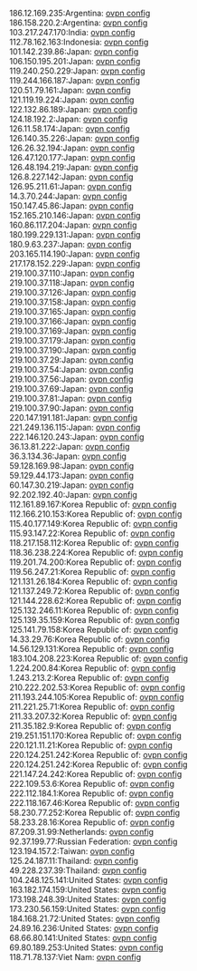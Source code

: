 186.12.169.235:Argentina: [ovpn config](vpn/186_12_169_235.ovpn)  
186.158.220.2:Argentina: [ovpn config](vpn/186_158_220_2.ovpn)  
103.217.247.170:India: [ovpn config](vpn/103_217_247_170.ovpn)  
112.78.162.163:Indonesia: [ovpn config](vpn/112_78_162_163.ovpn)  
101.142.239.86:Japan: [ovpn config](vpn/101_142_239_86.ovpn)  
106.150.195.201:Japan: [ovpn config](vpn/106_150_195_201.ovpn)  
119.240.250.229:Japan: [ovpn config](vpn/119_240_250_229.ovpn)  
119.244.166.187:Japan: [ovpn config](vpn/119_244_166_187.ovpn)  
120.51.79.161:Japan: [ovpn config](vpn/120_51_79_161.ovpn)  
121.119.19.224:Japan: [ovpn config](vpn/121_119_19_224.ovpn)  
122.132.86.189:Japan: [ovpn config](vpn/122_132_86_189.ovpn)  
124.18.192.2:Japan: [ovpn config](vpn/124_18_192_2.ovpn)  
126.11.58.174:Japan: [ovpn config](vpn/126_11_58_174.ovpn)  
126.140.35.226:Japan: [ovpn config](vpn/126_140_35_226.ovpn)  
126.26.32.194:Japan: [ovpn config](vpn/126_26_32_194.ovpn)  
126.47.120.177:Japan: [ovpn config](vpn/126_47_120_177.ovpn)  
126.48.194.219:Japan: [ovpn config](vpn/126_48_194_219.ovpn)  
126.8.227.142:Japan: [ovpn config](vpn/126_8_227_142.ovpn)  
126.95.211.61:Japan: [ovpn config](vpn/126_95_211_61.ovpn)  
14.3.70.244:Japan: [ovpn config](vpn/14_3_70_244.ovpn)  
150.147.45.86:Japan: [ovpn config](vpn/150_147_45_86.ovpn)  
152.165.210.146:Japan: [ovpn config](vpn/152_165_210_146.ovpn)  
160.86.117.204:Japan: [ovpn config](vpn/160_86_117_204.ovpn)  
180.199.229.131:Japan: [ovpn config](vpn/180_199_229_131.ovpn)  
180.9.63.237:Japan: [ovpn config](vpn/180_9_63_237.ovpn)  
203.165.114.190:Japan: [ovpn config](vpn/203_165_114_190.ovpn)  
217.178.152.229:Japan: [ovpn config](vpn/217_178_152_229.ovpn)  
219.100.37.110:Japan: [ovpn config](vpn/219_100_37_110.ovpn)  
219.100.37.118:Japan: [ovpn config](vpn/219_100_37_118.ovpn)  
219.100.37.126:Japan: [ovpn config](vpn/219_100_37_126.ovpn)  
219.100.37.158:Japan: [ovpn config](vpn/219_100_37_158.ovpn)  
219.100.37.165:Japan: [ovpn config](vpn/219_100_37_165.ovpn)  
219.100.37.166:Japan: [ovpn config](vpn/219_100_37_166.ovpn)  
219.100.37.169:Japan: [ovpn config](vpn/219_100_37_169.ovpn)  
219.100.37.179:Japan: [ovpn config](vpn/219_100_37_179.ovpn)  
219.100.37.190:Japan: [ovpn config](vpn/219_100_37_190.ovpn)  
219.100.37.29:Japan: [ovpn config](vpn/219_100_37_29.ovpn)  
219.100.37.54:Japan: [ovpn config](vpn/219_100_37_54.ovpn)  
219.100.37.56:Japan: [ovpn config](vpn/219_100_37_56.ovpn)  
219.100.37.69:Japan: [ovpn config](vpn/219_100_37_69.ovpn)  
219.100.37.81:Japan: [ovpn config](vpn/219_100_37_81.ovpn)  
219.100.37.90:Japan: [ovpn config](vpn/219_100_37_90.ovpn)  
220.147.191.181:Japan: [ovpn config](vpn/220_147_191_181.ovpn)  
221.249.136.115:Japan: [ovpn config](vpn/221_249_136_115.ovpn)  
222.146.120.243:Japan: [ovpn config](vpn/222_146_120_243.ovpn)  
36.13.81.222:Japan: [ovpn config](vpn/36_13_81_222.ovpn)  
36.3.134.36:Japan: [ovpn config](vpn/36_3_134_36.ovpn)  
59.128.169.98:Japan: [ovpn config](vpn/59_128_169_98.ovpn)  
59.129.44.173:Japan: [ovpn config](vpn/59_129_44_173.ovpn)  
60.147.30.219:Japan: [ovpn config](vpn/60_147_30_219.ovpn)  
92.202.192.40:Japan: [ovpn config](vpn/92_202_192_40.ovpn)  
112.161.89.167:Korea Republic of: [ovpn config](vpn/112_161_89_167.ovpn)  
112.166.210.153:Korea Republic of: [ovpn config](vpn/112_166_210_153.ovpn)  
115.40.177.149:Korea Republic of: [ovpn config](vpn/115_40_177_149.ovpn)  
115.93.147.22:Korea Republic of: [ovpn config](vpn/115_93_147_22.ovpn)  
118.217.158.112:Korea Republic of: [ovpn config](vpn/118_217_158_112.ovpn)  
118.36.238.224:Korea Republic of: [ovpn config](vpn/118_36_238_224.ovpn)  
119.201.74.200:Korea Republic of: [ovpn config](vpn/119_201_74_200.ovpn)  
119.56.247.21:Korea Republic of: [ovpn config](vpn/119_56_247_21.ovpn)  
121.131.26.184:Korea Republic of: [ovpn config](vpn/121_131_26_184.ovpn)  
121.137.249.72:Korea Republic of: [ovpn config](vpn/121_137_249_72.ovpn)  
121.144.228.62:Korea Republic of: [ovpn config](vpn/121_144_228_62.ovpn)  
125.132.246.11:Korea Republic of: [ovpn config](vpn/125_132_246_11.ovpn)  
125.139.35.159:Korea Republic of: [ovpn config](vpn/125_139_35_159.ovpn)  
125.141.79.158:Korea Republic of: [ovpn config](vpn/125_141_79_158.ovpn)  
14.33.29.76:Korea Republic of: [ovpn config](vpn/14_33_29_76.ovpn)  
14.56.129.131:Korea Republic of: [ovpn config](vpn/14_56_129_131.ovpn)  
183.104.208.223:Korea Republic of: [ovpn config](vpn/183_104_208_223.ovpn)  
1.224.200.84:Korea Republic of: [ovpn config](vpn/1_224_200_84.ovpn)  
1.243.213.2:Korea Republic of: [ovpn config](vpn/1_243_213_2.ovpn)  
210.222.202.53:Korea Republic of: [ovpn config](vpn/210_222_202_53.ovpn)  
211.193.244.105:Korea Republic of: [ovpn config](vpn/211_193_244_105.ovpn)  
211.221.25.71:Korea Republic of: [ovpn config](vpn/211_221_25_71.ovpn)  
211.33.207.32:Korea Republic of: [ovpn config](vpn/211_33_207_32.ovpn)  
211.35.182.9:Korea Republic of: [ovpn config](vpn/211_35_182_9.ovpn)  
219.251.151.170:Korea Republic of: [ovpn config](vpn/219_251_151_170.ovpn)  
220.121.11.21:Korea Republic of: [ovpn config](vpn/220_121_11_21.ovpn)  
220.124.251.242:Korea Republic of: [ovpn config](vpn/220_124_251_242.ovpn)  
220.124.251.242:Korea Republic of: [ovpn config](vpn/220_124_251_242.ovpn)  
221.147.24.242:Korea Republic of: [ovpn config](vpn/221_147_24_242.ovpn)  
222.109.53.6:Korea Republic of: [ovpn config](vpn/222_109_53_6.ovpn)  
222.112.184.1:Korea Republic of: [ovpn config](vpn/222_112_184_1.ovpn)  
222.118.167.46:Korea Republic of: [ovpn config](vpn/222_118_167_46.ovpn)  
58.230.77.252:Korea Republic of: [ovpn config](vpn/58_230_77_252.ovpn)  
58.233.28.16:Korea Republic of: [ovpn config](vpn/58_233_28_16.ovpn)  
87.209.31.99:Netherlands: [ovpn config](vpn/87_209_31_99.ovpn)  
92.37.199.77:Russian Federation: [ovpn config](vpn/92_37_199_77.ovpn)  
123.194.157.2:Taiwan: [ovpn config](vpn/123_194_157_2.ovpn)  
125.24.187.11:Thailand: [ovpn config](vpn/125_24_187_11.ovpn)  
49.228.237.39:Thailand: [ovpn config](vpn/49_228_237_39.ovpn)  
104.248.125.141:United States: [ovpn config](vpn/104_248_125_141.ovpn)  
163.182.174.159:United States: [ovpn config](vpn/163_182_174_159.ovpn)  
173.198.248.39:United States: [ovpn config](vpn/173_198_248_39.ovpn)  
173.230.56.159:United States: [ovpn config](vpn/173_230_56_159.ovpn)  
184.168.21.72:United States: [ovpn config](vpn/184_168_21_72.ovpn)  
24.89.16.236:United States: [ovpn config](vpn/24_89_16_236.ovpn)  
68.66.80.141:United States: [ovpn config](vpn/68_66_80_141.ovpn)  
69.80.189.253:United States: [ovpn config](vpn/69_80_189_253.ovpn)  
118.71.78.137:Viet Nam: [ovpn config](vpn/118_71_78_137.ovpn)  
